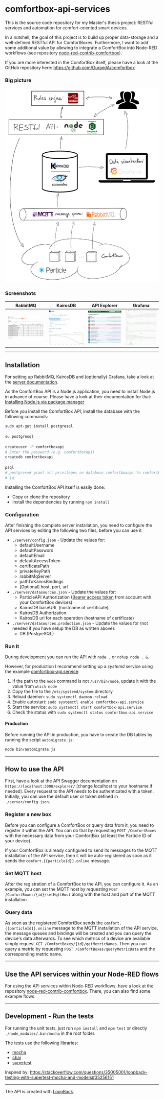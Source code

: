 # comfortbox-api-services
This is the source code repository for my Master's thesis project: RESTful services and automation for comfort-oriented smart devices.

In a nutshell, the goal of this project is to build up proper data-storage and a well-defined RESTful API for ComfortBoxes. Furthermore, I want to add some additional value by allowing to integrate a ComfortBox into Node-RED workflows (see repository [node-red-contrib-comfortbox](https://github.com/dwettstein/node-red-contrib-comfortbox)).

If you are more interested in the ComfortBox itself, please have a look at the GitHub repository here:  https://github.com/DurandA/comfortbox

### Big picture
<img src="./docs/images/big_picture.png" alt="Big picture" width="500px"/>

### Screenshots
| RabbitMQ                                | KairosDB                                | API Explorer                                    | Grafana                               |
|-----------------------------------------|-----------------------------------------|-------------------------------------------------|---------------------------------------|
| ![RabbitMQ](./docs/images/rabbitmq.png) | ![KairosDB](./docs/images/kairosdb.png) | ![API Explorer](./docs/images/api_explorer.png) | ![Grafana](./docs/images/grafana.png) |


---
## Installation
For setting up RabbitMQ, KairosDB and (optionally) Grafana, take a look at the [server documentation](./docs/setup_server.md).

As the ComfortBox API is a Node.js application, you need to install Node.js in advance of course. Please have a look at their documentation for that: [Installing Node.js via package manager](https://nodejs.org/en/download/package-manager/#debian-and-ubuntu-based-linux-distributions)

Before you install the ComfortBox API, install the database with the following commands:

```bash
sudo apt-get install postgresql

su postgresql

createuser -P comfortboxapi
# Enter the password (e.g. comfortboxapi)
createdb comfortboxapi

psql
# postgres=# grant all privileges on database comfortboxapi to comfortboxapi;
# \q
```

Installing the ComfortBox API itself is easily done:
- Copy or clone the repository
- Install the dependencies by running `npm install`

### Configuration
After finishing the complete server installation, you need to configure the API services by editing the following two files, before you can use it.
- `./server/config.json` \- Update the values for:
    - defaultUsername
    - defaultPassword
    - defaultEmail
    - defaultAccessToken
    - certificatePath
    - privateKeyPath
    - rabbitMqServer
    - pathToKairosBindings
    - \[Optional\] host, port, url
- `./server/datasources.json` \- Update the values for:
    - ParticleAPI Authorization ([Bearer access token](https://docs.particle.io/reference/api/#generate-an-access-token) from account with your ComfortBox devices)
    - KairosDB baseURL (hostname of certificate)
    - KairosDB Authorization
    - KairosDB url for each operation (hostname of certificate)
- `./server/datasources.production.json` \- Update the values for (not needed if you have setup the DB as written above):
    - DB (PostgreSQL)

### Run it
During development you can run the API with `node .` or `nohup node . &`.

However, for production I recommend setting up a _systemd_ service using the example [comfortbox-api.service](./configs/comfortbox-api.service):
1. If the path to the `node` command is not `/usr/bin/node`, update it with the value from `which node`
2. Copy the file to the `/etc/systemd/system` directory
3. Reload daemon: `sudo systemctl daemon-reload`
4. Enable autostart: `sudo systemctl enable comfortbox-api.service`
5. Start the service: `sudo systemctl start comfortbox-api.service`
6. Check the status with `sudo systemctl status comfortbox-api.service`

#### Production
Before running the API in production, you have to create the DB tables by running the script `automigrate.js`:

```bash
node bin/automigrate.js
```


---
## How to use the API
First, have a look at the API Swagger documentation on `https://localhost:3000/explorer/` (change localhost to your hostname if needed).
Every request to the API needs to be authenticated with a token. Initially, you can use the default user or token defined in `./server/config.json`.

### Register a new box
Before you can configure a ComfortBox or query data from it, you need to register it within the API.
You can do that by requesting `POST /ComfortBoxes` with the necessary data from your ComfortBox (at least the Particle ID of your device).

If your ComfortBox is already configured to send its messages to the MQTT installation of the API service, then it will be auto-registered as soon as it sends the `comfort.{{particleId}}.online` message.

### Set MQTT host
After the registration of a ComfortBox to the API, you can configure it.
As an example, you can set the MQTT host by requesting `POST /ComfortBoxes/{id}/setMqttHost` along with the host and port of the MQTT installation.

### Query data
As soon as the registered ComfortBox sends the `comfort.{{particleId}}.online` message to the MQTT installation of the API service, the message queues and bindings will be created and you can query the device's data afterwards.
To see which metrics of a device are available simply request `GET /ComfortBoxes/{id}/getMetricNames`. Then you can query a metric by requesting `POST /ComfortBoxes/queryMetricData` and the corresponding metric name.


---
## Use the API services within your Node-RED flows
For using the API services within Node-RED workflows, have a look at the repository [node-red-contrib-comfortbox](https://github.com/dwettstein/node-red-contrib-comfortbox). There, you can also find some example flows.


---
## Development - Run the tests
For running the unit tests, just run `npm install` and `npm test` or directly `./node_modules/.bin/mocha` in the root folder.

The tests use the following libraries:
- [mocha](https://mochajs.org/)
- [chai](http://chaijs.com/)
- [supertest](https://github.com/visionmedia/supertest)

Inspired by: https://stackoverflow.com/questions/35005001/loopback-testing-with-supertest-mocha-and-models#35256151

---
The API is created with [LoopBack](http://loopback.io).
